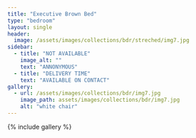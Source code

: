 ```yaml
---
title: "Executive Brown Bed"
type: "bedroom"
layout: single
header:
  image: /assets/images/collections/bdr/streched/img7.jpg
sidebar:
  - title: "NOT AVAILABLE"
    image_alt: ""
    text: "ANNONYMOUS"
  - title: "DELIVERY TIME"
    text: "AVAILABLE ON CONTACT"
gallery:
  - url: /assets/images/collections/bdr/img7.jpg
    image_path: assets/images/collections/bdr/img7.jpg
    alt: "white chair"
---
```


{% include gallery %}


